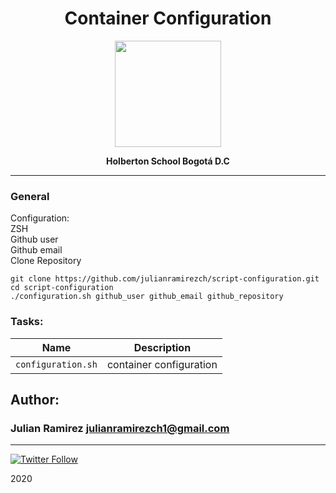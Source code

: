 <H1 align="center"> Container Configuration </H1>

<p align="center">
   <a href="https://www.linux.org/"><img src="https://cdn.pixabay.com/photo/2013/07/13/13/41/bash-161382_960_720.png" width="170" height="170"/></a>

<p align="center"> 
   <b>Holberton School Bogotá D.C</b>
                
----
<H3> General </H3>
    Configuration:
    <br>
    ZSH
    <br>
    Github user
    <br>
    Github email
    <br>
    Clone Repository

    git clone https://github.com/julianramirezch/script-configuration.git
    cd script-configuration
    ./configuration.sh github_user github_email github_repository

### Tasks:

| Name | Description                    |
| ------------- | ------------------------------ |
| `configuration.sh`      |  container configuration    |


## Author: 
### Julian Ramirez <julianramirezch1@gmail.com>
----
[![Twitter Follow](https://img.shields.io/twitter/follow/JulianR_30.svg?style=social&label=Follow)](https://twitter.com/JulianR_30)

2020